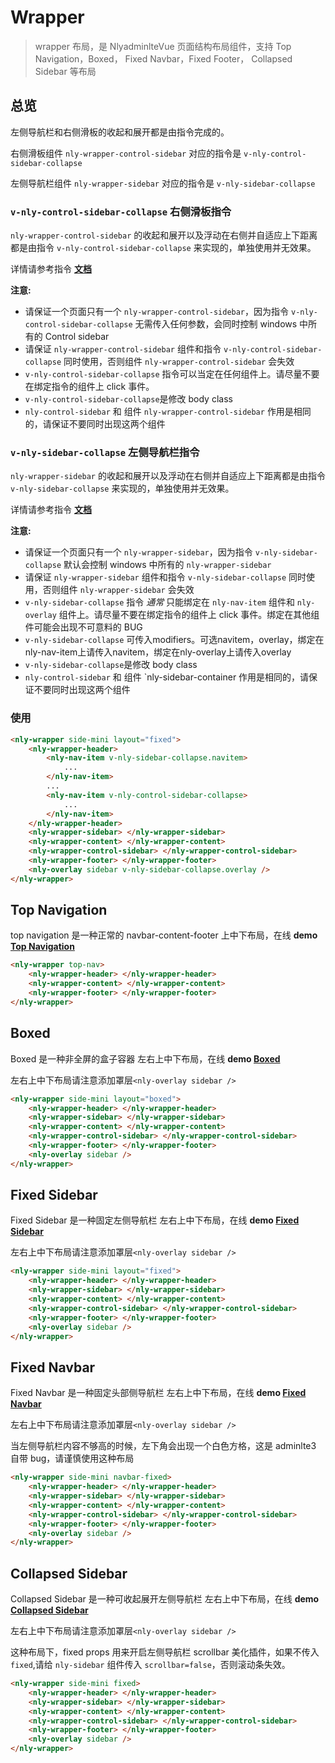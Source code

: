 # Wrapper

> wrapper 布局，是 NlyadminlteVue 页面结构布局组件，支持 Top Navigation，Boxed， Fixed Navbar，Fixed Footer， Collapsed Sidebar 等布局

## 总览

左侧导航栏和右侧滑板的收起和展开都是由指令完成的。

右侧滑板组件 `nly-wrapper-control-sidebar` 对应的指令是 `v-nly-control-sidebar-collapse`

左侧导航栏组件 `nly-wrapper-sidebar` 对应的指令是 `v-nly-sidebar-collapse`

### `v-nly-control-sidebar-collapse` 右侧滑板指令

`nly-wrapper-control-sidebar` 的收起和展开以及浮动在右侧并自适应上下距离都是由指令 `v-nly-control-sidebar-collapse` 来实现的，单独使用并无效果。

详情请参考指令 **[文档](http://nly-adminlte-vue.nejinn.com/docs/directives/sidebar-collapse)**

**注意:**

-   请保证一个页面只有一个 `nly-wrapper-control-sidebar`，因为指令 `v-nly-control-sidebar-collapse` 无需传入任何参数，会同时控制 windows 中所有的 Control sidebar
-   请保证 `nly-wrapper-control-sidebar` 组件和指令 `v-nly-control-sidebar-collapse` 同时使用，否则组件 `nly-wrapper-control-sidebar` 会失效
-   `v-nly-control-sidebar-collapse` 指令可以当定在任何组件上。请尽量不要在绑定指令的组件上 click 事件。
-   `v-nly-control-sidebar-collapse`是修改 body class
-   `nly-control-sidebar` 和 组件 `nly-wrapper-control-sidebar` 作用是相同的，请保证不要同时出现这两个组件

### `v-nly-sidebar-collapse` 左侧导航栏指令

`nly-wrapper-sidebar` 的收起和展开以及浮动在右侧并自适应上下距离都是由指令 `v-nly-sidebar-collapse` 来实现的，单独使用并无效果。

详情请参考指令 **[文档](http://nly-adminlte-vue.nejinn.com/docs/directives/sidebar-collapse)**

**注意:**

-   请保证一个页面只有一个 `nly-wrapper-sidebar`，因为指令 `v-nly-sidebar-collapse` 默认会控制 windows 中所有的 `nly-wrapper-sidebar`
-   请保证 `nly-wrapper-sidebar` 组件和指令 `v-nly-sidebar-collapse` 同时使用，否则组件 `nly-wrapper-sidebar` 会失效
-   `v-nly-sidebar-collapse` 指令 _通常_ 只能绑定在 `nly-nav-item` 组件和 `nly-overlay` 组件上。请尽量不要在绑定指令的组件上 click 事件。绑定在其他组件可能会出现不可意料的 BUG
-   `v-nly-sidebar-collapse` 可传入modifiers。可选navitem，overlay，绑定在nly-nav-item上请传入navitem，绑定在nly-overlay上请传入overlay
-   `v-nly-sidebar-collapse`是修改 body class
-   `nly-control-sidebar` 和 组件 `nly-sidebar-container 作用是相同的，请保证不要同时出现这两个组件

### 使用

```html
<nly-wrapper side-mini layout="fixed">
	<nly-wrapper-header>
		<nly-nav-item v-nly-sidebar-collapse.navitem>
			...
		</nly-nav-item>
		...
		<nly-nav-item v-nly-control-sidebar-collapse>
			...
		</nly-nav-item>
	</nly-wrapper-header>
	<nly-wrapper-sidebar> </nly-wrapper-sidebar>
	<nly-wrapper-content> </nly-wrapper-content>
	<nly-wrapper-control-sidebar> </nly-wrapper-control-sidebar>
	<nly-wrapper-footer> </nly-wrapper-footer>
	<nly-overlay sidebar v-nly-sidebar-collapse.overlay />
</nly-wrapper>
```

## Top Navigation

top navigation 是一种正常的 navbar-content-footer 上中下布局，在线 **demo [Top Navigation](http://nly-adminlte-vue-demo.nejinn.com/#/top-nav)**

```html
<nly-wrapper top-nav>
	<nly-wrapper-header> </nly-wrapper-header>
	<nly-wrapper-content> </nly-wrapper-content>
	<nly-wrapper-footer> </nly-wrapper-footer>
</nly-wrapper>
```

## Boxed

Boxed 是一种非全屏的盒子容器 左右上中下布局，在线 **demo [Boxed](http://nly-adminlte-vue-demo.nejinn.com/#/boxed)**

左右上中下布局请注意添加罩层`<nly-overlay sidebar />`

```html
<nly-wrapper side-mini layout="boxed">
	<nly-wrapper-header> </nly-wrapper-header>
	<nly-wrapper-sidebar> </nly-wrapper-sidebar>
	<nly-wrapper-content> </nly-wrapper-content>
	<nly-wrapper-control-sidebar> </nly-wrapper-control-sidebar>
	<nly-wrapper-footer> </nly-wrapper-footer>
	<nly-overlay sidebar />
</nly-wrapper>
```

## Fixed Sidebar

Fixed Sidebar 是一种固定左侧导航栏 左右上中下布局，在线 **demo [Fixed Sidebar](http://nly-adminlte-vue-demo.nejinn.com/#/fixed-sidebar)**

左右上中下布局请注意添加罩层`<nly-overlay sidebar />`

```html
<nly-wrapper side-mini layout="fixed">
	<nly-wrapper-header> </nly-wrapper-header>
	<nly-wrapper-sidebar> </nly-wrapper-sidebar>
	<nly-wrapper-content> </nly-wrapper-content>
	<nly-wrapper-control-sidebar> </nly-wrapper-control-sidebar>
	<nly-wrapper-footer> </nly-wrapper-footer>
	<nly-overlay sidebar />
</nly-wrapper>
```

## Fixed Navbar

Fixed Navbar 是一种固定头部侧导航栏 左右上中下布局，在线 **demo [Fixed Navbar](http://nly-adminlte-vue-demo.nejinn.com/#/fixed-navbar)**

左右上中下布局请注意添加罩层`<nly-overlay sidebar />`

当左侧导航栏内容不够高的时候，左下角会出现一个白色方格，这是 adminlte3 自带 bug，请谨慎使用这种布局

```html
<nly-wrapper side-mini navbar-fixed>
	<nly-wrapper-header> </nly-wrapper-header>
	<nly-wrapper-sidebar> </nly-wrapper-sidebar>
	<nly-wrapper-content> </nly-wrapper-content>
	<nly-wrapper-control-sidebar> </nly-wrapper-control-sidebar>
	<nly-wrapper-footer> </nly-wrapper-footer>
	<nly-overlay sidebar />
</nly-wrapper>
```

## Collapsed Sidebar

Collapsed Sidebar 是一种可收起展开左侧导航栏 左右上中下布局，在线 **demo [Collapsed Sidebar](http://nly-adminlte-vue-demo.nejinn.com/#/)**

左右上中下布局请注意添加罩层`<nly-overlay sidebar />`

这种布局下，fixed props 用来开启左侧导航栏 scrollbar 美化插件，如果不传入 `fixed`,请给 `nly-sidebar` 组件传入 `scrollbar=false`，否则滚动条失效。

```html
<nly-wrapper side-mini fixed>
	<nly-wrapper-header> </nly-wrapper-header>
	<nly-wrapper-sidebar> </nly-wrapper-sidebar>
	<nly-wrapper-content> </nly-wrapper-content>
	<nly-wrapper-control-sidebar> </nly-wrapper-control-sidebar>
	<nly-wrapper-footer> </nly-wrapper-footer>
	<nly-overlay sidebar />
</nly-wrapper>
```
